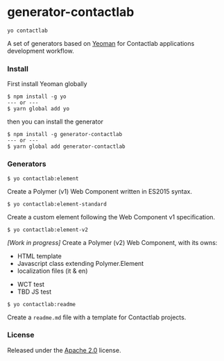 # generator-contactlab
```yo contactlab```

A set of generators based on [Yeoman](http://yeoman.io/) for Contactlab applications development workflow.

### Install
First install Yeoman globally

```
$ npm install -g yo
--- or ---
$ yarn global add yo
```

then you can install the generator

```
$ npm install -g generator-contactlab
--- or ---
$ yarn global add generator-contactlab
```

### Generators
```
$ yo contactlab:element
```
Create a Polymer (v1) Web Component written in ES2015 syntax.

```
$ yo contactlab:element-standard
```
Create a custom element following the Web Component v1 specification.

```
$ yo contactlab:element-v2
```
*[Work in progress]* Create a Polymer (v2) Web Component, with its owns:

- HTML template
- Javascript class extending Polymer.Element
- localization files (it & en)
<!--- component related services file-->
- WCT test
- TBD JS test
<!--- component docs page-->

<!--```
$ yo contactlab:application
```
Create the default folder structure for a Contactlab web app project.-->

```
$ yo contactlab:readme
```
Create a ```readme.md``` file with a template for Contactlab projects.


### License
Released under the [Apache 2.0](LICENSE) license.